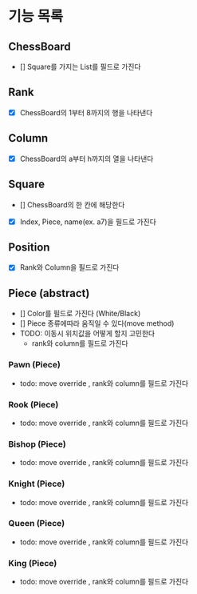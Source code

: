 # 기능 목록

## ChessBoard
- [] Square를 가지는 List를 필드로 가진다

## Rank 
- [x] ChessBoard의 1부터 8까지의 행을 나타낸다

## Column
- [x] ChessBoard의 a부터 h까지의 열을 나타낸다

## Square
- [] ChessBoard의 한 칸에 해당한다
- [x] Index, Piece, name(ex. a7)을 필드로 가진다

## Position
- [x] Rank와 Column을 필드로 가진다

## Piece (abstract)
- [] Color를 필드로 가진다 (White/Black)
- [] Piece 종류에따라 움직일 수 있다(move method)
- TODO: 이동시 위치값을 어떻게 할지 고민한다
  - rank와 column를 필드로 가진다

### Pawn (Piece)
- todo: move override , rank와 column를 필드로 가진다

### Rook (Piece)
- todo: move override , rank와 column를 필드로 가진다

### Bishop (Piece)
- todo: move override , rank와 column를 필드로 가진다

### Knight (Piece)
- todo: move override , rank와 column를 필드로 가진다

### Queen (Piece)
- todo: move override , rank와 column를 필드로 가진다

### King (Piece)
- todo: move override , rank와 column를 필드로 가진다

